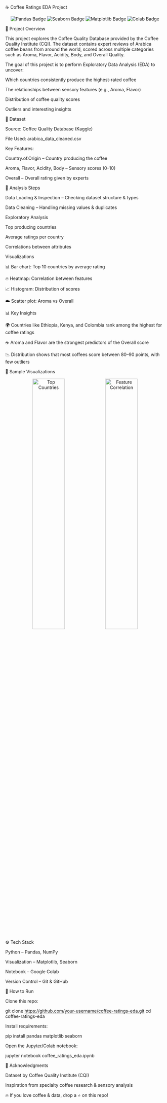 ☕ Coffee Ratings EDA Project
<p align="center"> <img src="https://img.shields.io/badge/Pandas-Data%20Analysis-blue?logo=pandas" alt="Pandas Badge"/> <img src="https://img.shields.io/badge/Seaborn-Visualization-green?logo=python" alt="Seaborn Badge"/> <img src="https://img.shields.io/badge/Matplotlib-Charts-orange?logo=python" alt="Matplotlib Badge"/> <img src="https://img.shields.io/badge/Google%20Colab-Notebook-yellow?logo=googlecolab" alt="Colab Badge"/> </p>
📖 Project Overview

This project explores the Coffee Quality Database provided by the Coffee Quality Institute (CQI).
The dataset contains expert reviews of Arabica coffee beans from around the world, scored across multiple categories such as Aroma, Flavor, Acidity, Body, and Overall Quality.

The goal of this project is to perform Exploratory Data Analysis (EDA) to uncover:

Which countries consistently produce the highest-rated coffee

The relationships between sensory features (e.g., Aroma, Flavor)

Distribution of coffee quality scores

Outliers and interesting insights

📂 Dataset

Source: Coffee Quality Database (Kaggle)

File Used: arabica_data_cleaned.csv

Key Features:

Country.of.Origin – Country producing the coffee

Aroma, Flavor, Acidity, Body – Sensory scores (0–10)

Overall – Overall rating given by experts

🔎 Analysis Steps

Data Loading & Inspection – Checking dataset structure & types

Data Cleaning – Handling missing values & duplicates

Exploratory Analysis

Top producing countries

Average ratings per country

Correlations between attributes

Visualizations

📊 Bar chart: Top 10 countries by average rating

🔥 Heatmap: Correlation between features

📈 Histogram: Distribution of scores

☁️ Scatter plot: Aroma vs Overall

📊 Key Insights

🌍 Countries like Ethiopia, Kenya, and Colombia rank among the highest for coffee ratings

☕ Aroma and Flavor are the strongest predictors of the Overall score

📉 Distribution shows that most coffees score between 80–90 points, with few outliers

📸 Sample Visualizations
<p align="center"> <img src="plots/top_countries.png" width="45%" alt="Top Countries"> <img src="plots/heatmap.png" width="45%" alt="Feature Correlation"> </p>
⚙️ Tech Stack

Python – Pandas, NumPy

Visualization – Matplotlib, Seaborn

Notebook – Google Colab

Version Control – Git & GitHub

🚀 How to Run

Clone this repo:

git clone https://github.com/your-username/coffee-ratings-eda.git
cd coffee-ratings-eda


Install requirements:

pip install pandas matplotlib seaborn


Open the Jupyter/Colab notebook:

jupyter notebook coffee_ratings_eda.ipynb

🙌 Acknowledgments

Dataset by Coffee Quality Institute (CQI)

Inspiration from specialty coffee research & sensory analysis

🔥 If you love coffee & data, drop a ⭐ on this repo!
